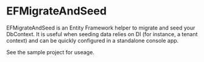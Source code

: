 # EFMigrateAndSeed
EFMigrateAndSeed is an Entity Framework helper to migrate and seed your DbContext.  It is useful when seeding data relies on DI (for instance, a tenant context) and can be quickly configured in a standalone console app.

See the sample project for useage.
